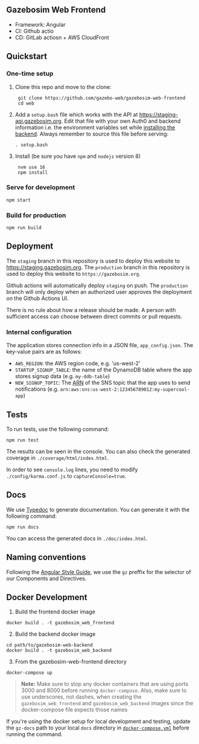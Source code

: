 ## Gazebosim Web Frontend

* Framework: Angular
* CI: Github actio
* CD: GitLab actiosn + AWS CloudFront

## Quickstart

### One-time setup

1. Clone this repo and move to the clone:

        git clone https://github.com/gazebo-web/gazebosim-web-frontend
        cd web

1. Add a `setup.bash` file which works with the
   API at https://staging-api.gazebosim.org. Edit that file with
   your own Auth0 and backend information i.e. the environment variables set while [installing the backend](https://github.com/gazebo-web/gazebosim-web-backend#install). Always remember to source this file
   before serving:

       . setup.bash

1. Install (be sure you have `npm` and `nodejs` version 8)

        nvm use 16
        npm install

### Serve for development

    npm start

### Build for production

    npm run build

## Deployment

The `staging` branch in this repository is used to deploy this website to
https://staging.gazebosim.org. The `production` branch in this repository is
used to deploy this website to `https://gazebosim.org`.

Github actions will automatically deploy `staging` on push. The `production`
branch will only deploy when an authorized user approves the deployment on
the Github Actions UI.

There is no rule about how a release should be made. A person with sufficient
access can choose between direct commits or pull requests.

### Internal configuration

The application stores connection info in a JSON file, `app_config.json`. The key-value pairs are as follows:

* `AWS_REGION`: the AWS region code, e.g. 'us-west-2'
* `STARTUP_SIGNUP_TABLE`: the name of the DynamoDB table where the app stores
signup data (e.g. `my-ddb-table`)
* `NEW_SIGNUP_TOPIC`: The [ARN](http://docs.aws.amazon.com/general/latest/gr/aws-arns-and-namespaces.html) of the SNS topic that the app uses to send notifications (e.g. `arn:aws:sns:us-west-2:123456789012:my-supercool-app`)

## Tests

To run tests, use the following command:

`npm run test`

The results can be seen in the console. You can also check the generated coverage in `./coverage/html/index.html`.

In order to see `console.log` lines, you need to modify `./config/karma.conf.js` to `captureConsole=true`.

## Docs

We use [Typedoc](http://typedoc.org/) to generate documentation. You can generate it with the following command:

`npm run docs`

You can access the generated docs in `./doc/index.html`.

## Naming conventions

Following the [Angular Style Guide](https://angular.io/guide/styleguide), we use the `gz` preffix for the selector of our Components and Directives.


## Docker Development

1. Build the frontend docker image

```
docker build . -t gazebosim_web_frontend
```

2. Build the backend docker image

```
cd path/to/gazebosim-web-backend
docker build . -t gazebosim_web_backend
```

3. From the gazebosim-web-frontend directory

```
docker-compose up
```
> **Note:**
> Make sure to stop any docker containers that are using ports 3000 and
> 8000 before running `docker-compose`. Also, make sure to use underscores, not
> dashes, when creating the `gazebosim_web_frontend` and `gazebosim_web_backend`
> images since the docker-compose file expects those names

If you're using the docker setup for local development and testing, update the `gz-docs` path to your local `docs` directory in [`docker-compose.yml`](https://github.com/gazebo-web/gazebosim-web-frontend/blob/docker_dev/docker-compose.yml#L7) before running the command.
